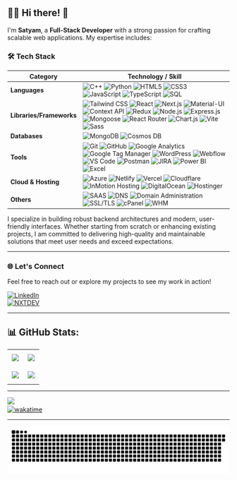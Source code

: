 ## 👨‍💻 Hi there! 👋

I'm **Satyam**, a **Full-Stack Developer** with a strong passion for crafting scalable web applications. My expertise includes:

### 🛠️ Tech Stack


| **Category**  | **Technology / Skill**                                                                                                                  |
|---------------|----------------------------------------------------------------------------------------------------------------------------------|
| **Languages** | ![C++](https://img.shields.io/badge/C%2B%2B-00599C?style=flat&logo=c%2B%2B&logoColor=white) ![Python](https://img.shields.io/badge/Python-3776AB?style=flat&logo=python&logoColor=white) ![HTML5](https://img.shields.io/badge/HTML5-E34F26?style=flat&logo=html5&logoColor=white) ![CSS3](https://img.shields.io/badge/CSS3-1572B6?style=flat&logo=css3&logoColor=white) ![JavaScript](https://img.shields.io/badge/JavaScript-F7DF1E?style=flat&logo=javascript&logoColor=black) ![TypeScript](https://img.shields.io/badge/TypeScript-007ACC?style=flat&logo=typescript&logoColor=white) ![SQL](https://img.shields.io/badge/SQL-4479A1?style=flat&logo=postgresql&logoColor=white) |
| **Libraries/Frameworks** | ![Tailwind CSS](https://img.shields.io/badge/Tailwind_CSS-38B2AC?style=flat&logo=tailwind-css&logoColor=white) ![React](https://img.shields.io/badge/React-61DAFB?style=flat&logo=react&logoColor=black) ![Next.js](https://img.shields.io/badge/Next.js-000000?style=flat&logo=next.js&logoColor=white) ![Material-UI](https://img.shields.io/badge/Material--UI-0081CB?style=flat&logo=mui&logoColor=white) ![Context API](https://img.shields.io/badge/Context_API-61DAFB?style=flat&logo=react&logoColor=black) ![Redux](https://img.shields.io/badge/Redux-764ABC?style=flat&logo=redux&logoColor=white) ![Node.js](https://img.shields.io/badge/Node.js-339933?style=flat&logo=node.js&logoColor=white) ![Express.js](https://img.shields.io/badge/Express.js-000000?style=flat&logo=express&logoColor=white) ![Mongoose](https://img.shields.io/badge/Mongoose-880000?style=flat&logo=mongoose&logoColor=white) ![React Router](https://img.shields.io/badge/React_Router-CA4245?style=flat&logo=react-router&logoColor=white) ![Chart.js](https://img.shields.io/badge/Chart.js-FF6384?style=flat&logo=chartdotjs&logoColor=white) ![Vite](https://img.shields.io/badge/Vite-646CFF?style=flat&logo=vite&logoColor=white) ![Sass](https://img.shields.io/badge/Sass-CC6699?style=flat&logo=sass&logoColor=white) |
| **Databases** | ![MongoDB](https://img.shields.io/badge/MongoDB-47A248?style=flat&logo=mongodb&logoColor=white) ![Cosmos DB](https://img.shields.io/badge/Cosmos_DB-0078D4?style=flat&logo=microsoft-azure&logoColor=white) |
| **Tools** | ![Git](https://img.shields.io/badge/Git-F05032?style=flat&logo=git&logoColor=white) ![GitHub](https://img.shields.io/badge/GitHub-181717?style=flat&logo=github&logoColor=white) ![Google Analytics](https://img.shields.io/badge/Google_Analytics-E37400?style=flat&logo=google-analytics&logoColor=white) ![Google Tag Manager](https://img.shields.io/badge/Google_Tag_Manager-246FDB?style=flat&logo=google-tag-manager&logoColor=white) ![WordPress](https://img.shields.io/badge/WordPress-21759B?style=flat&logo=wordpress&logoColor=white) ![Webflow](https://img.shields.io/badge/Webflow-4353FF?style=flat&logo=webflow&logoColor=white) ![VS Code](https://img.shields.io/badge/VS_Code-007ACC?style=flat&logo=visual-studio-code&logoColor=white) ![Postman](https://img.shields.io/badge/Postman-FF6C37?style=flat&logo=postman&logoColor=white) ![JIRA](https://img.shields.io/badge/JIRA-0052CC?style=flat&logo=jira&logoColor=white) ![Power BI](https://img.shields.io/badge/Power_BI-F2C811?style=flat&logo=power-bi&logoColor=black) ![Excel](https://img.shields.io/badge/Excel-217346?style=flat&logo=microsoft-excel&logoColor=white) |
| **Cloud & Hosting** | ![Azure](https://img.shields.io/badge/Azure-0078D4?style=flat&logo=microsoft-azure&logoColor=white) ![Netlify](https://img.shields.io/badge/Netlify-00C7B7?style=flat&logo=netlify&logoColor=white) ![Vercel](https://img.shields.io/badge/Vercel-000000?style=flat&logo=vercel&logoColor=white) ![Cloudflare](https://img.shields.io/badge/Cloudflare-F38020?style=flat&logo=cloudflare&logoColor=white) ![InMotion Hosting](https://img.shields.io/badge/InMotion-DC1229?style=flat&logo=InMotion&logoColor=white) ![DigitalOcean](https://img.shields.io/badge/DigitalOcean-0080FF?style=flat&logo=digitalocean&logoColor=white) ![Hostinger](https://img.shields.io/badge/Hostinger-5333ED?style=flat&logo=hostinger&logoColor=white) |
| **Others** | ![SAAS](https://img.shields.io/badge/SAAS-00A99D?style=flat&logo=saas&logoColor=white) ![DNS](https://img.shields.io/badge/DNS-0088CC?style=flat&logo=dns&logoColor=white) ![Domain Administration](https://img.shields.io/badge/Domain_Administration-006400?style=flat&logo=internet-explorer&logoColor=white) ![SSL/TLS](https://img.shields.io/badge/SSL/TLS-0082C9?style=flat&logo=let's-encrypt&logoColor=white) ![cPanel](https://img.shields.io/badge/cPanel-FF6C2C?style=flat&logo=cpanel&logoColor=white) ![WHM](https://img.shields.io/badge/WHM-29A3CC?style=flat&logo=whm&logoColor=white)  |




I specialize in building robust backend architectures and modern, user-friendly interfaces. Whether starting from scratch or enhancing existing projects, I am committed to delivering high-quality and maintainable solutions that meet user needs and exceed expectations.


---


### 🌐 Let's Connect

Feel free to reach out or explore my projects to see my work in action!

[![LinkedIn](https://img.shields.io/badge/linkedin-%230077B5.svg?style=for-the-badge&logo=Linkedin&logoColor=white)](https://www.linkedin.com/in/godspeed03) 
<br>
[![NXTDEV](https://img.shields.io/badge/Nxtdev-%239146FF.svg?style=for-the-badge&logo=Twitch&logoColor=white)](https://nxtdev.in)

---

## 📊 GitHub Stats:

<table>
  <tr>
    <td style="padding: 10px; min-height: 200px;">
      <img src="https://github-readme-streak-stats.herokuapp.com/?user=godspeed-03&theme=midnight-purple&hide_border=false"/>
    </td>
    <td style="padding: 10px; min-height: 200px;">
      <img src="https://github-readme-stats.vercel.app/api?username=godspeed-03&show_icons=true&theme=vision-friendly-dark&hide=contribs&hide_border=false&include_all_commits=true&count_private=true"/>
    </td>
  </tr>
  <tr>
    <td style="padding: 10px; min-height: 200px;">
      <img src="https://github-readme-stats.vercel.app/api/wakatime?username=godspeed03&layout=compact&theme=neon"/>
    </td>
    <td style="padding: 10px; min-height: 200px;">
      <img src="https://github-readme-stats.vercel.app/api/top-langs/?username=godspeed-03&layout=compact&theme=chartreuse-dark"/>
    </td>
  </tr>
</table>

---
![](https://visitcount.itsvg.in/api?id=godspeed-03&label=Profile%20Views&pretty=true)
<br/>
[![wakatime](https://wakatime.com/badge/user/d9eddcfd-8a78-4188-b6d9-6d0af2abf114.svg)](https://wakatime.com/@d9eddcfd-8a78-4188-b6d9-6d0af2abf114)

---
<img src="https://raw.githubusercontent.com/godspeed-03/godspeed-03/output/snake.svg" alt="Snake animation" />


<!-- ![](https://github-readme-stats.vercel.app/api/top-langs/?username=godspeed-03&layout=compact&theme=chartreuse-dark) -->
